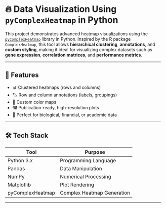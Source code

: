 # 🔥 Data Visualization Using `pyComplexHeatmap` in Python

This project demonstrates advanced heatmap visualizations using the [`pyComplexHeatmap`](https://pypi.org/project/pycomplexheatmap/) library in Python. Inspired by the R package `ComplexHeatmap`, this tool allows **hierarchical clustering**, **annotations**, and **custom styling**, making it ideal for visualizing complex datasets such as **gene expression**, **correlation matrices**, and **performance metrics**.

---

## 📌 Features

- 📊 Clustered heatmaps (rows and columns)
- 🏷️ Row and column annotations (labels, groupings)
- 🎨 Custom color maps
- 🖼️ Publication-ready, high-resolution plots
- 🧠 Perfect for biological, financial, or academic data

---

## 🛠️ Tech Stack

| Tool             | Purpose                       |
|------------------|-------------------------------|
| Python 3.x       | Programming Language          |
| Pandas           | Data Manipulation             |
| NumPy            | Numerical Processing          |
| Matplotlib       | Plot Rendering                |
| pyComplexHeatmap | Complex Heatmap Generation    |

---


